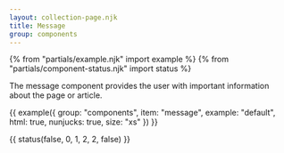 ```yaml
---
layout: collection-page.njk
title: Message
group: components
---
```


{% from "partials/example.njk" import example %}
{% from "partials/component-status.njk" import status %}

The message component provides the user with important information about the page or article.

{{ example({ group: "components", item: "message", example: "default", html: true, nunjucks: true, size: "xs" }) }}

{{ status(false, 0, 1, 2, 2, false) }}
